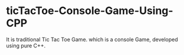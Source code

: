 # ticTacToe-Console-Game-Using-CPP
It is traditional Tic Tac Toe Game.
which is a console Game,
 developed using pure C++.

